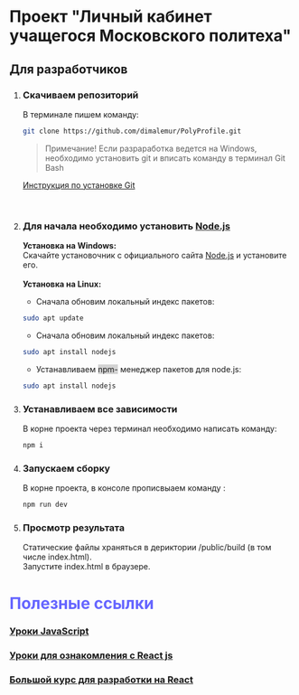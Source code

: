 # Проект "Личный кабинет учащегося Московского политеха"

## Для разработчиков

  1) ### Скачиваем репозиторий
      В терминале пишем команду:    
      ```sh
      git clone https://github.com/dimalemur/PolyProfile.git 
      ```
      <blockquote>Примечание! Eсли разраработка ведется на Windows, необходимо установить git и вписать команду в терминал Git Bash  </blockquote> 
      
      [Инструкция по установке Git](https://git-scm.com/book/ru/v2/%D0%92%D0%B2%D0%B5%D0%B4%D0%B5%D0%BD%D0%B8%D0%B5-%D0%A3%D1%81%D1%82%D0%B0%D0%BD%D0%BE%D0%B2%D0%BA%D0%B0-Git)
      
  </br>

 2) ### Для начала необходимо установить [Node.js](https://nodejs.org/ru/about/)
      <b> Установка на Windows:</b></br>
      Скачайте установочник с официального сайта [Node.js](https://nodejs.org/ru/) и установите его. </br></br>
      <b> Установка на Linux:</b></br>
      * Сначала обновим локальный индекс пакетов:
      ```sh
      sudo apt update
      ```
      * Сначала обновим локальный индекс пакетов:
      ```sh
      sudo apt install nodejs
      ```
      * Устанавливаем <span style = "background:lightgray;" >npm-</span> менеджер пакетов для node.js:
      ```sh
      sudo apt install nodejs
      ```
  3) ### Устанавливаем все зависимости
      В корне проекта через терминал необходимо написать команду:
        ```sh
      npm i
      ```
  4) ### Запускаем сборку
      В корне проекта, в консоле прописвыаем команду :
      ```sh
      npm run dev
      ```
  5) ### Просмотр результата

      Статические файлы храняться в дериктории /public/build (в том числе index.html).</br>
      Запустите index.html в браузере.

# <span style = "color:#6666FF; font-weight:bold;"> Полезные ссылки </span>  

### [Уроки JavaScript](https://learn.javascript.ru/) 
### [Уроки для ознакомления с React js](https://www.youtube.com/watch?v=fQAKKXc6BCM&list=PLqHlAwsJRxAONt5CnjMMeKdYGv1CDRUOl)
### [Большой курс для разработки на React](https://www.youtube.com/playlist?list=PLcvhF2Wqh7DNVy1OCUpG3i5lyxyBWhGZ8) 


